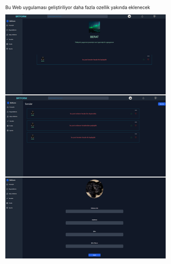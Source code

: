 
Bu Web uygulaması geliştiriliyor daha fazla ozellik yakında eklenecek

![alt text](img/forumweb1.png)
![alt text](img/forumweb2.png)
![alt text](img/forumweb3.png)
